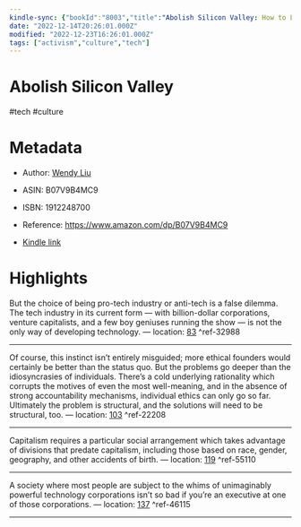```yaml
---
kindle-sync: {"bookId":"8003","title":"Abolish Silicon Valley: How to Liberate Technology from Capitalism","author":"Wendy Liu","asin":"B07V9B4MC9","lastAnnotatedDate":"2021-02-04","bookImageUrl":"https://m.media-amazon.com/images/I/91q4pnxxDiL._SY160.jpg","highlightsCount":4}
date: "2022-12-14T20:26:01.000Z"
modified: "2022-12-23T16:26:01.000Z"
tags: ["activism","culture","tech"]
---
```

# Abolish Silicon Valley

#tech #culture

# Metadata

* Author: [Wendy Liu](https://www.amazon.com/Wendy-Liu/e/B084XXCMK7/ref=dp_byline_cont_ebooks_1)

* ASIN: B07V9B4MC9

* ISBN: 1912248700

* Reference: <https://www.amazon.com/dp/B07V9B4MC9>

* [Kindle link](kindle://book?action=open&asin=B07V9B4MC9)

# Highlights

But the choice of being pro-tech industry or anti-tech is a false dilemma. The tech industry in its current form — with billion-dollar corporations, venture capitalists, and a few boy geniuses running the show — is not the only way of developing technology. — location: [83](kindle://book?action=open&asin=B07V9B4MC9&location=83) ^ref-32988

---

Of course, this instinct isn’t entirely misguided; more ethical founders would certainly be better than the status quo. But the problems go deeper than the idiosyncrasies of individuals. There’s a cold underlying rationality which corrupts the motives of even the most well-meaning, and in the absence of strong accountability mechanisms, individual ethics can only go so far. Ultimately the problem is structural, and the solutions will need to be structural, too. — location: [103](kindle://book?action=open&asin=B07V9B4MC9&location=103) ^ref-22208

---

Capitalism requires a particular social arrangement which takes advantage of divisions that predate capitalism, including those based on race, gender, geography, and other accidents of birth. — location: [119](kindle://book?action=open&asin=B07V9B4MC9&location=119) ^ref-55110

---

A society where most people are subject to the whims of unimaginably powerful technology corporations isn’t so bad if you’re an executive at one of those corporations. — location: [137](kindle://book?action=open&asin=B07V9B4MC9&location=137) ^ref-46115

---

